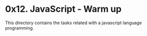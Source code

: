 # 0x12. JavaScript - Warm up
This directory contains the tasks related with a javascript language programming.
